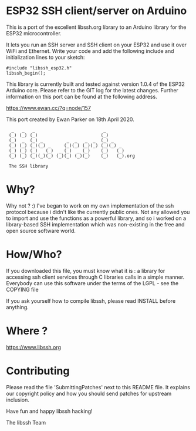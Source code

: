 ESP32 SSH client/server on Arduino
==================================

This is a port of the excellent libssh.org library to an Arduino library for
the ESP32 microcontroller.

It lets you run an SSH server and SSH client on your ESP32 and use it over
WiFi and Ethernet.  Write your code and add the following include and
initialization lines to your sketch:

    #include "libssh_esp32.h"
    libssh_begin();

This library is currently built and tested against version 1.0.4 of the ESP32
Arduino core.  Please refer to the GIT log for the latest changes.  Further
information on this port can be found at the following address.

  https://www.ewan.cc/?q=node/157

This port created by Ewan Parker on 18th April 2020.

```
  _   _   _                          _
 (_) (_) (_)                        (_)
 (_)  _  (_) _         _  _   _  _  (_) _
 (_) (_) (_)(_) _     (_)(_) (_)(_) (_)(_) _
 (_) (_) (_)   (_)  _ (_)  _ (_)    (_)   (_)
 (_) (_) (_)(_)(_) (_)(_) (_)(_)    (_)   (_).org

 The SSH library

```

# Why?

Why not ? :) I've began to work on my own implementation of the ssh protocol
because i didn't like the currently public ones.
Not any allowed you to import and use the functions as a powerful library,
and so i worked on a library-based SSH implementation which was non-existing
in the free and open source software world.


# How/Who?

If you downloaded this file, you must know what it is : a library for
accessing ssh client services through C libraries calls in a simple manner.
Everybody can use this software under the terms of the LGPL - see the COPYING
file

If you ask yourself how to compile libssh, please read INSTALL before anything.

# Where ?

https://www.libssh.org

# Contributing

Please read the file 'SubmittingPatches' next to this README file. It explains
our copyright policy and how you should send patches for upstream inclusion.

Have fun and happy libssh hacking!

The libssh Team
